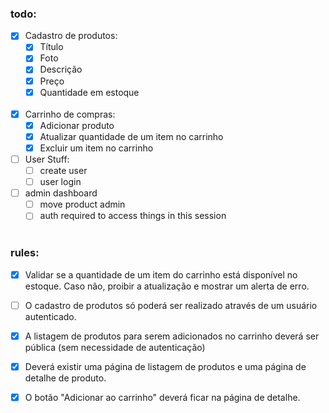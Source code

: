 ### todo:
- [x] Cadastro de produtos:
    - [x] Título
    - [x] Foto
    - [x] Descrição
    - [x] Preço
    - [x] Quantidade em estoque
    <br>
- [x]  Carrinho de compras:
    - [x]  Adicionar produto
    - [x] Atualizar quantidade de um item no carrinho
    - [x]  Excluir um item no carrinho
- [ ] User Stuff:
    - [ ] create user
    - [ ] user login
- [ ] admin dashboard
    - [ ] move product admin
    - [ ] auth required to access things in this session
    <br>
### rules:


- [x] Validar se a quantidade de um item do carrinho está disponível no estoque. Caso não, proibir a atualização e mostrar um alerta de erro.


- [ ] O cadastro de produtos só poderá ser realizado através de um usuário autenticado.


- [x] A listagem de produtos para serem adicionados no carrinho deverá ser pública (sem necessidade de autenticação)


- [x] Deverá existir uma página de listagem de produtos e uma página de detalhe de produto.


- [x] O botão "Adicionar ao carrinho" deverá ficar na página de detalhe.